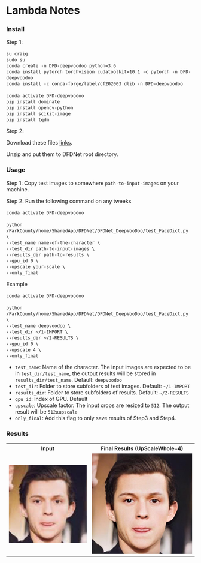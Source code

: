 # Lambda Notes


### Install

Step 1:

```
su craig
sudo su
conda create -n DFD-deepvoodoo python=3.6
conda install pytorch torchvision cudatoolkit=10.1 -c pytorch -n DFD-deepvoodoo
conda install -c conda-forge/label/cf202003 dlib -n DFD-deepvoodoo

conda activate DFD-deepvoodoo
pip install dominate
pip install opencv-python
pip install scikit-image
pip install tqdm
```

Step 2:

Download these files [links](https://drive.google.com/drive/folders/1bayYIUMCSGmoFPyd4Uu2Uwn347RW-vl5).

Unzip and put them to DFDNet root directory.


### Usage

Step 1: Copy test images to somewhere `path-to-input-images` on your machine.

Step 2: Run the following command on any tweeks 

```
conda activate DFD-deepvoodoo

python /ParkCounty/home/SharedApp/DFDNet/DFDNet_DeepVooDoo/test_FaceDict.py  \
--test_name name-of-the-character \
--test_dir path-to-input-images \
--results_dir path-to-results \
--gpu_id 0 \
--upscale your-scale \
--only_final 

```

Example

```
conda activate DFD-deepvoodoo

python /ParkCounty/home/SharedApp/DFDNet/DFDNet_DeepVooDoo/test_FaceDict.py  \
--test_name deepvoodoo \
--test_dir ~/1-IMPORT \
--results_dir ~/2-RESULTS \
--gpu_id 0 \
--upscale 4 \
--only_final 
```


* `test_name`: Name of the character. The input images are expected to be in `test_dir/test_name`, the output results will be stored in `results_dir/test_name`. Default: `deepvoodoo`
* `test_dir`: Folder to store subfolders of test images. Default: `~/1-IMPORT`
* `results_dir`: Folder to store subfolders of results. Default: `~/2-RESULTS`
* `gpu_id`: Index of GPU. Default 
* `upscale`: Upscale factor. The input crops are resized to `512`. The output result will be `512`x`upscale`
* `only_final`: Add this flag to only save results of Step3 and Step4.

### Results

 <table  style="float:center" width=100%>
 <tr>
  <th><B> Input </B></th><th><B>Final Results (UpScaleWhole=4)</B></th>
 </tr>
  <tr>
  <td>
  <img src='./Imgs/parker_input.jpg' width="512">
  </td>
  <td>
  <img src='./Imgs/parker_output.jpg' width="512">
  </td>
 </tr>
  
 </table>


